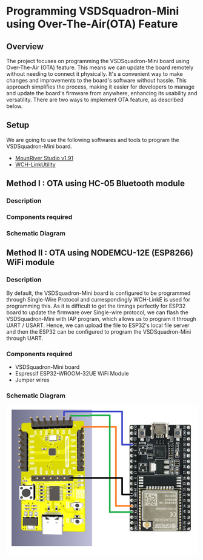 # Programming VSDSquadron-Mini using Over-The-Air(OTA) Feature

## Overview
The project focuses on programming the VSDSquadron-Mini board using Over-The-Air (OTA) feature. This means we can update the board remotely without needing to connect it physically. It's a convenient way to make changes and improvements to the board's software without hassle. This approach simplifies the process, making it easier for developers to manage and update the board's firmware from anywhere, enhancing its usability and versatility. There are two ways to implement OTA feature, as described below.

## Setup
We are going to use the following softwares and tools to program the VSDSquadron-Mini board.
* [MounRiver Studio v1.91](http://www.mounriver.com/download "MRS 1.91 Download page")
* [WCH-LinkUtility](https://www.wch.cn/downloads/WCH-LinkUtility_ZIP.html "WCH-LinkUtility Download page")

## Method I : OTA using HC-05 Bluetooth module

### Description

### Components required

### Schematic Diagram

## Method II : OTA using NODEMCU-12E (ESP8266) WiFi module

### Description
By default, the VSDSquadron-Mini board is configured to be programmed through Single-Wire Protocol and currespondingly WCH-LinkE is used for programming this. As it is difficult to get the timings perfectly for ESP32 board to update the firmware over Single-wire protocol, we can flash the VSDSquadron-Mini with IAP program, which allows us to program it through UART / USART. Hence, we can upload the file to ESP32's local file server and then the ESP32 can be configured to program the VSDSquadron-Mini through UART.

### Components required
* VSDSquadron-Mini board
* Espressif ESP32-WROOM-32UE WiFi Module
* Jumper wires

### Schematic Diagram
![Schematic Diagram](week_1/schematic2.png)
